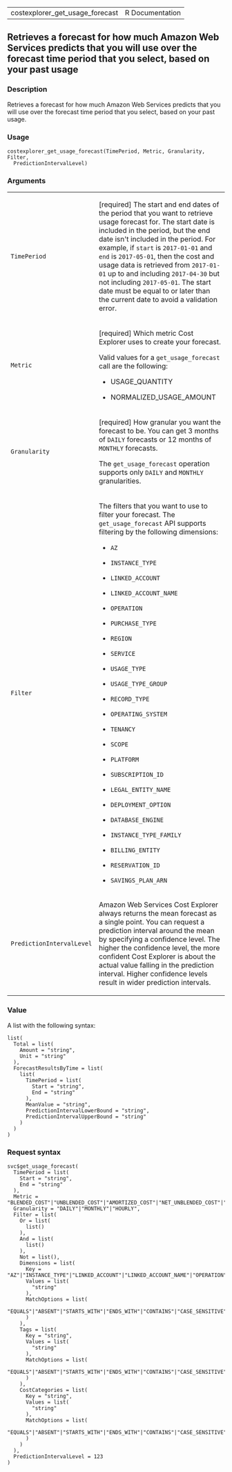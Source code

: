 <table style="width: 100%;">
<tbody>
<tr class="odd">
<td>costexplorer_get_usage_forecast</td>
<td style="text-align: right;">R Documentation</td>
</tr>
</tbody>
</table>

## Retrieves a forecast for how much Amazon Web Services predicts that you will use over the forecast time period that you select, based on your past usage

### Description

Retrieves a forecast for how much Amazon Web Services predicts that you
will use over the forecast time period that you select, based on your
past usage.

### Usage

    costexplorer_get_usage_forecast(TimePeriod, Metric, Granularity, Filter,
      PredictionIntervalLevel)

### Arguments

<table>
<colgroup>
<col style="width: 35%" />
<col style="width: 65%" />
</colgroup>
<tbody>
<tr class="odd">
<td><code
id="costexplorer_get_usage_forecast_:_TimePeriod">TimePeriod</code></td>
<td><p>[required] The start and end dates of the period that you want to
retrieve usage forecast for. The start date is included in the period,
but the end date isn't included in the period. For example, if
<code>start</code> is <code>2017-01-01</code> and <code>end</code> is
<code>2017-05-01</code>, then the cost and usage data is retrieved from
<code>2017-01-01</code> up to and including <code>2017-04-30</code> but
not including <code>2017-05-01</code>. The start date must be equal to
or later than the current date to avoid a validation error.</p></td>
</tr>
<tr class="even">
<td><code
id="costexplorer_get_usage_forecast_:_Metric">Metric</code></td>
<td><p>[required] Which metric Cost Explorer uses to create your
forecast.</p>
<p>Valid values for a <code>get_usage_forecast</code> call are the
following:</p>
<ul>
<li><p>USAGE_QUANTITY</p></li>
<li><p>NORMALIZED_USAGE_AMOUNT</p></li>
</ul></td>
</tr>
<tr class="odd">
<td><code
id="costexplorer_get_usage_forecast_:_Granularity">Granularity</code></td>
<td><p>[required] How granular you want the forecast to be. You can get
3 months of <code>DAILY</code> forecasts or 12 months of
<code>MONTHLY</code> forecasts.</p>
<p>The <code>get_usage_forecast</code> operation supports only
<code>DAILY</code> and <code>MONTHLY</code> granularities.</p></td>
</tr>
<tr class="even">
<td><code
id="costexplorer_get_usage_forecast_:_Filter">Filter</code></td>
<td><p>The filters that you want to use to filter your forecast. The
<code>get_usage_forecast</code> API supports filtering by the following
dimensions:</p>
<ul>
<li><p><code>AZ</code></p></li>
<li><p><code>INSTANCE_TYPE</code></p></li>
<li><p><code>LINKED_ACCOUNT</code></p></li>
<li><p><code>LINKED_ACCOUNT_NAME</code></p></li>
<li><p><code>OPERATION</code></p></li>
<li><p><code>PURCHASE_TYPE</code></p></li>
<li><p><code>REGION</code></p></li>
<li><p><code>SERVICE</code></p></li>
<li><p><code>USAGE_TYPE</code></p></li>
<li><p><code>USAGE_TYPE_GROUP</code></p></li>
<li><p><code>RECORD_TYPE</code></p></li>
<li><p><code>OPERATING_SYSTEM</code></p></li>
<li><p><code>TENANCY</code></p></li>
<li><p><code>SCOPE</code></p></li>
<li><p><code>PLATFORM</code></p></li>
<li><p><code>SUBSCRIPTION_ID</code></p></li>
<li><p><code>LEGAL_ENTITY_NAME</code></p></li>
<li><p><code>DEPLOYMENT_OPTION</code></p></li>
<li><p><code>DATABASE_ENGINE</code></p></li>
<li><p><code>INSTANCE_TYPE_FAMILY</code></p></li>
<li><p><code>BILLING_ENTITY</code></p></li>
<li><p><code>RESERVATION_ID</code></p></li>
<li><p><code>SAVINGS_PLAN_ARN</code></p></li>
</ul></td>
</tr>
<tr class="odd">
<td><code
id="costexplorer_get_usage_forecast_:_PredictionIntervalLevel">PredictionIntervalLevel</code></td>
<td><p>Amazon Web Services Cost Explorer always returns the mean
forecast as a single point. You can request a prediction interval around
the mean by specifying a confidence level. The higher the confidence
level, the more confident Cost Explorer is about the actual value
falling in the prediction interval. Higher confidence levels result in
wider prediction intervals.</p></td>
</tr>
</tbody>
</table>

### Value

A list with the following syntax:

    list(
      Total = list(
        Amount = "string",
        Unit = "string"
      ),
      ForecastResultsByTime = list(
        list(
          TimePeriod = list(
            Start = "string",
            End = "string"
          ),
          MeanValue = "string",
          PredictionIntervalLowerBound = "string",
          PredictionIntervalUpperBound = "string"
        )
      )
    )

### Request syntax

    svc$get_usage_forecast(
      TimePeriod = list(
        Start = "string",
        End = "string"
      ),
      Metric = "BLENDED_COST"|"UNBLENDED_COST"|"AMORTIZED_COST"|"NET_UNBLENDED_COST"|"NET_AMORTIZED_COST"|"USAGE_QUANTITY"|"NORMALIZED_USAGE_AMOUNT",
      Granularity = "DAILY"|"MONTHLY"|"HOURLY",
      Filter = list(
        Or = list(
          list()
        ),
        And = list(
          list()
        ),
        Not = list(),
        Dimensions = list(
          Key = "AZ"|"INSTANCE_TYPE"|"LINKED_ACCOUNT"|"LINKED_ACCOUNT_NAME"|"OPERATION"|"PURCHASE_TYPE"|"REGION"|"SERVICE"|"SERVICE_CODE"|"USAGE_TYPE"|"USAGE_TYPE_GROUP"|"RECORD_TYPE"|"OPERATING_SYSTEM"|"TENANCY"|"SCOPE"|"PLATFORM"|"SUBSCRIPTION_ID"|"LEGAL_ENTITY_NAME"|"DEPLOYMENT_OPTION"|"DATABASE_ENGINE"|"CACHE_ENGINE"|"INSTANCE_TYPE_FAMILY"|"BILLING_ENTITY"|"RESERVATION_ID"|"RESOURCE_ID"|"RIGHTSIZING_TYPE"|"SAVINGS_PLANS_TYPE"|"SAVINGS_PLAN_ARN"|"PAYMENT_OPTION"|"AGREEMENT_END_DATE_TIME_AFTER"|"AGREEMENT_END_DATE_TIME_BEFORE"|"INVOICING_ENTITY"|"ANOMALY_TOTAL_IMPACT_ABSOLUTE"|"ANOMALY_TOTAL_IMPACT_PERCENTAGE",
          Values = list(
            "string"
          ),
          MatchOptions = list(
            "EQUALS"|"ABSENT"|"STARTS_WITH"|"ENDS_WITH"|"CONTAINS"|"CASE_SENSITIVE"|"CASE_INSENSITIVE"|"GREATER_THAN_OR_EQUAL"
          )
        ),
        Tags = list(
          Key = "string",
          Values = list(
            "string"
          ),
          MatchOptions = list(
            "EQUALS"|"ABSENT"|"STARTS_WITH"|"ENDS_WITH"|"CONTAINS"|"CASE_SENSITIVE"|"CASE_INSENSITIVE"|"GREATER_THAN_OR_EQUAL"
          )
        ),
        CostCategories = list(
          Key = "string",
          Values = list(
            "string"
          ),
          MatchOptions = list(
            "EQUALS"|"ABSENT"|"STARTS_WITH"|"ENDS_WITH"|"CONTAINS"|"CASE_SENSITIVE"|"CASE_INSENSITIVE"|"GREATER_THAN_OR_EQUAL"
          )
        )
      ),
      PredictionIntervalLevel = 123
    )
